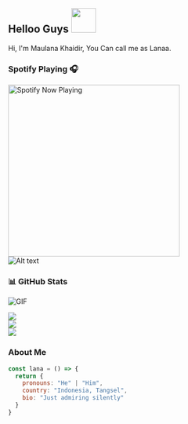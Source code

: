 ## Helloo Guys <img src="https://media.giphy.com/media/VgCDAzcKvsR6OM0uWg/giphy.gif" width="50">
Hi, I'm Maulana Khaidir, You Can call me as Lanaa.
<br>

### Spotify Playing 🎧

[<img src="https://spotify-rtwone.vercel.app/api/spotify-playing" alt="Spotify Now Playing" width="350" />](https://open.spotify.com/user/31peidtjmv4itssgg5awhg24mxoe?si=yvKmz8vFQY2YQZOz5PEbPg&utm_source=copy-link)
</br>![Alt text](https://spotify-recently-played-readme.vercel.app/api?user=31peidtjmv4itssgg5awhg24mxoe)

### 📊 GitHub Stats
<img align="center" fit="fill" alt="GIF" src="https://media.giphy.com/media/836HiJc7pgzy8iNXCn/giphy.gif" />

![](https://github-readme-stats.vercel.app/api?username=onlybot12&theme=synthwave&hide_border=false&include_all_commits=true&count_private=true)<br/>
![](https://nirzak-streak-stats.vercel.app/?user=onlybot12&theme=synthwave&hide_border=false)<br/>
![](https://github-readme-stats.vercel.app/api/top-langs/?username=onlybot12&theme=synthwave&hide_border=false&include_all_commits=true&count_private=true&layout=compact)



### About Me
```js
const lana = () => {
  return {
    pronouns: "He" | "Him",
    country: "Indonesia, Tangsel",
    bio: "Just admiring silently"
  }
}
```
